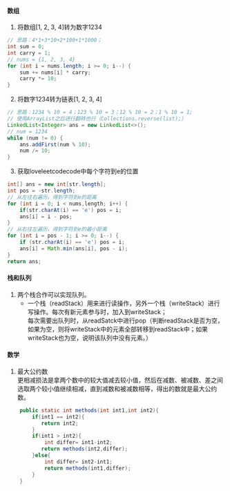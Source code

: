#### 数组
1. 将数组[1, 2, 3, 4]转为数字1234

```java
// 思路：4*1+3*10+2*100+1*1000；
int sum = 0;
int carry = 1;
// nums = {1, 2, 3, 4}
for (int i = nums.length; i >= 0; i--) {
    sum += nums[i] * carry;
    carry *= 10;
}
```

2. 将数字1234转为链表[1, 2, 3, 4]

```java
// 思路：1234 % 10 = 4；123 % 10 = 3；12 % 10 = 2；1 % 10 = 1;
// 使用ArrayList之后进行翻转也行（Collections.reverse(list);）
LinkedList<Integer> ans = new LinkedList<>();
// num = 1234
while (num != 0) {
    ans.addFirst(num % 10);
    num /= 10;
}
```

3. 获取loveleetcodecode中每个字符到e的位置

```java
int[] ans = new int[str.length];
int pos = -str.length;
// 从左往右遍历，得到字符到e的距离
for (int i = 0; i < nums,length; i++) {
    if(str.charAt(i) == 'e') pos = i;
    ans[i] = i - pos;
}
// 从右往左遍历，得到字符到e的最小距离
for (int i = pos - 1; i >= 0; i--) {
    if (str.charAt(i) == 'e') pos = i;
    ans[i] = Math.min(ans[i], pos - i);
}
return ans;
```

#### 栈和队列
1. 两个栈合作可以实现队列。
    + 一个栈（readStack）用来进行读操作，另外一个栈（writeStack）进行写操作。每次有新元素参与时，加入到writeStack；  
    每次需要出队列时，从readSatck中进行pop（判断readStack是否为空，如果为空，则将writeStack中的元素全部转移到readStack中；如果writeStack也为空，说明该队列中没有元素。）
    
#### 数学
1. 最大公约数  
更相减损法是拿两个数中的较大值减去较小值，然后在减数、被减数、差之间选取两个较小值继续相减，直到减数和被减数相等，得出的数就是最大公约数。

```java
    public static int methods(int int1,int int2){
        if(int1 == int2){
           return int2;
        }
        if(int1 > int2){
            int differ= int1-int2;
           return methods(int2,differ);
        }else{
            int differ= int2-int1;
            return methods(int1,differ);
        }
    }
```